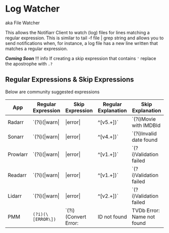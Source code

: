 # Log Watcher

aka File Watcher

This allows the Notifiarr Client to watch (log) files for lines matching a regular expression. This is similar to tail -f file | grep string and allows you to send notifications when, for instance, a log file has a new line written that matches a regular expression.

***Coming Soon***
!!! info
    If creating a skip expression that contains `'` replace the apostrophe with `.?`

## Regular Expressions & Skip Expressions

Below are community suggested expressions

| App      | Regular Expression                                                     | Skip Expression                                                                                                                                                               | Regular Explanation                                                                     | Skip Explanation                                                                                             |
| -------- | ---------------------------------------------------------------------- | ----------------------------------------------------------------------------------------------------------------------------------------------------------------------------- | --------------------------------------------------------------------------------------- | ------------------------------------------------------------------------------------------------------------ |
| Radarr   | `(?i)(\|warn\||\|error\||^\[v5.+\])`            | `(?i)Movie with IMDBId|It will not be added|Invalid date found|Validation failed|An unhandled exception has occurred while executing the request.|HttpClient error` | Notify on all Warnings, Errors, and Stack Traces (Version Number)                      | Skip movie add errors. Skip Indexer Feed invalid date Errors. Skip Errors   saying there was an Error        |
| Sonarr   | `(?i)(\|warn\||\|error\||^\[v4.+\])` | `(?i)Invalid date found|Validation failed|An unhandled exception has occurred while executing the request.|Unable to find exact quality|HttpClient error`            | Notify on all Warnings, Errors, and Stack Traces (Version Number)                      | Skip Indexer Feed invalid date Errors. Skip Errors saying there was an   Error. Skip unknown quality errors. |
| Prowlarr | `(?i)(\|warn\||\|error\||^\[v1.+\])`            | `(?i)Validation failed|An unhandled exception has occurred while executing the request|(?:CinemaZ|PrivateHD)[.a-z0-9/=&?: ]+404\.NotFound|HttpClient error`          | Notify on all Warnings, Errors, and Stack Traces (Version Number)                      | Skip Errors saying there was an error. Skip Cinemaz/PrivateHD 404   (NotFound Errors)                        |
| Readarr  | `(?i)(\|warn\||\|error\||^\[v1.+\])`            | `(?i)Validation failed|An unhandled exception has occurred while executing the request.|HttpClient error`                                                              | Notify on all Warnings, Errors, and Stack Traces (Version Number)                      | Skip Errors saying there was an error.                                                                       |
| Lidarr   | `(?i)(\|warn\||\|error\||^\[v2.+\])`            | `(?i)Validation failed|An unhandled exception has occurred while executing the request.|HttpClient error`                                                              | Notify on all Warnings, Errors, and Stack Traces (Version Number)                      | Skip Errors saying there was an error.                                                                       |
| PMM      | `(?i)(\[ERROR\])`              | `(?i)(Convert Error:|ID not found|TVDb Error: Name not found|Plex Error: No Items found in Plex|Trakt Error: No TVDb ID found for|TMDb Error: No Movie found for TMDb ID)`                                                                                                                                                       | Notify on Errors | Exclude common errors of unable to find/map ids or Plex searches returning no items.                                                                                                        |
